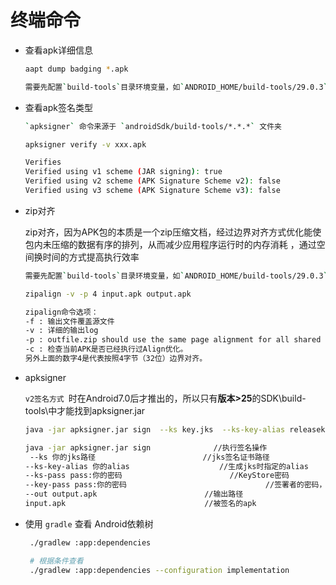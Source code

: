 # 终端命令

- 查看apk详细信息

  ```bash
  aapt dump badging *.apk
  
  需要先配置`build-tools`目录环境变量，如`ANDROID_HOME/build-tools/29.0.3`
  ```


- 查看apk签名类型

  ```bash
  `apksigner` 命令来源于 `androidSdk/build-tools/*.*.*` 文件夹
  
  apksigner verify -v xxx.apk
  
  Verifies
  Verified using v1 scheme (JAR signing): true
  Verified using v2 scheme (APK Signature Scheme v2): false
  Verified using v3 scheme (APK Signature Scheme v3): false
  ```

- zip对齐
  
  zip对齐，因为APK包的本质是一个zip压缩文档，经过边界对齐方式优化能使包内未压缩的数据有序的排列，从而减少应用程序运行时的内存消耗 ，通过空间换时间的方式提高执行效率

  ```bash
  需要先配置`build-tools`目录环境变量，如`ANDROID_HOME/build-tools/29.0.3`
  
  zipalign -v -p 4 input.apk output.apk
  
  zipalign命令选项：
  -f : 输出文件覆盖源文件
  -v : 详细的输出log
  -p : outfile.zip should use the same page alignment for all shared object files within infile.zip
  -c : 检查当前APK是否已经执行过Align优化。
  另外上面的数字4是代表按照4字节（32位）边界对齐。
  ```
  
- apksigner

  `v2签名方式 `时在Android7.0后才推出的，所以只有**版本>25**的SDK\build-tools\中才能找到apksigner.jar

  ```bash
  java -jar apksigner.jar sign  --ks key.jks  --ks-key-alias releasekey  --ks-pass pass:pp123456  --key-pass pass:pp123456  --out output.apk  input.apk
  
  java -jar apksigner.jar sign           	//执行签名操作
   --ks 你的jks路径                        //jks签名证书路径
  --ks-key-alias 你的alias           			//生成jks时指定的alias
  --ks-pass pass:你的密码          				 //KeyStore密码
  --key-pass pass:你的密码   							 //签署者的密码，即生成jks时指定alias对应的密码
  --out output.apk                        //输出路径
  input.apk                               //被签名的apk
  ```

  


- 使用 `gradle` 查看 Android依赖树

  ```bash
   ./gradlew :app:dependencies 

   # 根据条件查看
   ./gradlew :app:dependencies --configuration implementation
  ```

